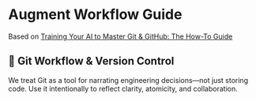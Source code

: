 # Augment Workflow Guide

Based on [Training Your AI to Master Git & GitHub: The How-To Guide](https://hyperdev.matsuoka.com/p/how-i-trained-augment-code-to-run)

## 🔁 Git Workflow & Version Control

We treat Git as a tool for narrating engineering decisions—not just storing code. Use it intentionally to reflect clarity, atomicity, and collaboration.


